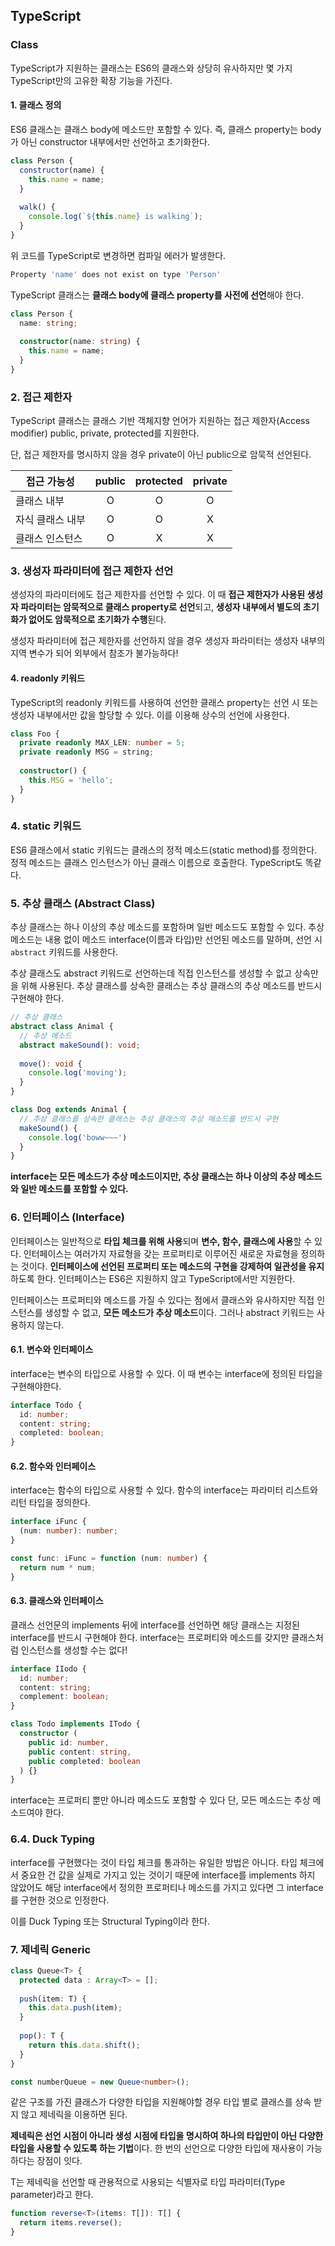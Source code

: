 ## TypeScript

### Class

TypeScript가 지원하는 클래스는 ES6의 클래스와 상당히 유사하지만 몇 가지 TypeScript만의 고유한 확장 기능을 가진다.

#### 1. 클래스 정의

ES6 클래스는 클래스 body에 메소드만 포함할 수 있다. 즉, 클래스 property는 body가 아닌 constructor 내부에서만 선언하고 초기화한다.

```javascript
class Person {
  constructor(name) {
    this.name = name;
  }
  
  walk() {
    console.log(`${this.name} is walking`);
  }
}
```

위 코드를 TypeScript로 변경하면 컴파일 에러가 발생한다.

```bash
Property 'name' does not exist on type 'Person'
```

TypeScript 클래스는 **클래스 body에 클래스 property를 사전에 선언**해야 한다.

```typescript
class Person {
  name: string;
  
  constructor(name: string) {
    this.name = name;
  }
}
```

### 2. 접근 제한자

TypeScript 클래스는 클래스 기반 객체지향 언어가 지원하는 접근 제한자(Access modifier) public, private, protected를 지원한다.

단, 접근 제한자를 명시하지 않을 경우 private이 아닌 public으로 암묵적 선언된다.

| 접근 가능성      | public | protected | private |
| ---------------- | :----: | :-------: | :-----: |
| 클래스 내부      |   O    |     O     |    O    |
| 자식 클래스 내부 |   O    |     O     |    X    |
| 클래스 인스턴스  |   O    |     X     |    X    |

### 3. 생성자 파라미터에 접근 제한자 선언

생성자의 파라미터에도 접근 제한자를 선언할 수 있다. 이 때 **접근 제한자가 사용된 생성자 파라미터는 암묵적으로 클래스 property로 선언**되고, **생성자 내부에서 별도의 초기화가 없어도 암묵적으로 초기화가 수행**된다.

생성자 파라미터에 접근 제한자를 선언하지 않을 경우 생성자 파라미터는 생성자 내부의 지역 변수가 되어 외부에서 참조가 불가능하다!

#### 4. readonly 키워드

TypeScript의 readonly 키워드를 사용하여 선언한 클래스 property는 선언 시 또는 생성자 내부에서만 값을 할당할 수 있다. 이를 이용해 상수의 선언에 사용한다.

```typescript
class Foo {
  private readonly MAX_LEN: number = 5;
  private readonly MSG = string;
  
  constructor() {
    this.MSG = 'hello';
  }
}
```

### 4. static 키워드

ES6 클래스에서 static 키워드는 클래스의 정적 메소드(static method)를 정의한다. 정적 메소드는 클래스 인스턴스가 아닌 클래스 이름으로 호출한다. TypeScript도 똑같다.

### 5. 추상 클래스 (Abstract Class)

추상 클래스는 하나 이상의 추상 메소드를 포함하며 일반 메소드도 포함할 수 있다. 추상 메소드는 내용 없이 메소드 interface(이름과 타입)만 선언된 메소드를 말하며, 선언 시 `abstract` 키워드를 사용한다.

추상 클래스도 abstract 키워드로 선언하는데 직접 인스턴스를 생성할 수 없고 상속만을 위해 사용된다. 추상 클래스를 상속한 클래스는 추상 클래스의 추상 메소드를 반드시 구현해야 한다.

```typescript
// 추상 클래스
abstract class Animal {
  // 추상 메소드
  abstract makeSound(): void;
  
  move(): void {
   	console.log('moving');
  }
}

class Dog extends Animal {
  // 추상 클래스를 상속한 클래스는 추상 클래스의 추상 메소드를 반드시 구현
  makeSound() {
    console.log('boww~~~')
  }
}
```



**interface는 모든 메소드가 추상 메소드이지만, 추상 클래스는 하나 이상의 추상 메소드와 일반 메소드를 포함할 수 있다.**

### 6. 인터페이스 (Interface)

인터페이스는 일반적으로 **타입 체크를 위해 사용**되며 **변수, 함수, 클래스에 사용**할 수 있다. 인터페이스는 여러가지 자료형을 갖는 프로퍼티로 이루어진 새로운 자료형을 정의하는 것이다. **인터페이스에 선언된 프로퍼티 또는 메소드의 구현을 강제하여 일관성을 유지**하도록 한다. 인터페이스는 ES6은 지원하지 않고 TypeScript에서만 지원한다.

인터페이스는 프로퍼티와 메소드를 가질 수 있다는 점에서 클래스와 유사하지만 직접 인스턴스를 생성할 수 없고, **모든 메소드가 추상 메소드**이다. 그러나 abstract 키워드는 사용하지 않는다.

#### 6.1. 변수와 인터페이스

interface는 변수의 타입으로 사용할 수 있다. 이 때 변수는 interface에 정의된 타입을 구현해야한다.

```typescript
interface Todo {
  id: number;
  content: string;
  completed: boolean;
}
```



#### 6.2. 함수와 인터페이스

interface는 함수의 타입으로 사용할 수 있다. 함수의 interface는 파라미터 리스트와 리턴 타입을 정의한다.

```typescript
interface iFunc {
  (num: number): number;
}

const func: iFunc = function (num: number) {
  return num * num;
}
```

#### 6.3. 클래스와 인터페이스

클래스 선언문의 implements 뒤에 interface를 선언하면 해당 클래스는 지정된 interface를 반드시 구현해야 한다. interface는 프로퍼티와 메소드를 갖지만 클래스처럼 인스턴스를 생성할 수는 없다!

```typescript
interface IIodo {
  id: number;
  content: string;
  complement: boolean;
}

class Todo implements ITodo {
  constructor (
    public id: number,
    public content: string,
    public completed: boolean
  ) {}
}
```

interface는 프로퍼티 뿐만 아니라 메소드도 포함할 수 있다 단, 모든 메소드는 추상 메소드여야 한다.

### 6.4. Duck Typing

interface를 구현했다는 것이 타입 체크를 통과하는 유일한 방법은 아니다. 타입 체크에서 중요한 건 값을 실제로 가지고 있는 것이기 때문에 interface를 implements 하지 않았어도 해당 interface에서 정의한 프로퍼티나 메소드를 가지고 있다면 그 interface를 구현한 것으로 인정한다.

이를 Duck Typing 또는 Structural Typing이라 한다.

### 7. 제네릭 Generic

```typescript
class Queue<T> {
  protected data : Array<T> = [];
  
  push(item: T) {
    this.data.push(item);
  }
  
  pop(): T {
    return this.data.shift();
  }
}

const numberQueue = new Queue<number>();
```

같은 구조를 가진 클래스가 다양한 타입을 지원해야할 경우 타입 별로 클래스를 상속 받지 않고 제네릭을 이용하면 된다.

**제네릭은 선언 시점이 아니라 생성 시점에 타입을 명시하여 하나의 타입만이 아닌 다양한 타입을 사용할 수 있도록 하는 기법**이다. 한 번의 선언으로 다양한 타입에 재사용이 가능하다는 장점이 잇다.

T는 제네릭을 선언할 때 관용적으로 사용되는 식별자로 타입 파라미터(Type parameter)라고 한다.

```typescript
function reverse<T>(items: T[]): T[] {
  return items.reverse();
}
```

